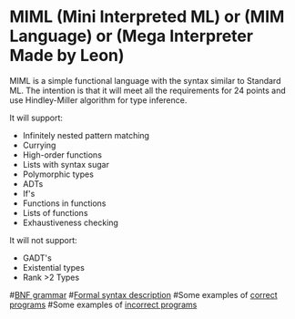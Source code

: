 # MIML (Mini Interpreted ML) or (MIM Language) or (Mega Interpreter Made by Leon)

MIML is a simple functional language with the syntax similar to Standard ML.
The intention is that it will meet all the requirements for 24 points and use Hindley-Miller algorithm for type inference.

It will support:
* Infinitely nested pattern matching
* Currying
* High-order functions
* Lists with syntax sugar
* Polymorphic types
* ADTs
* If's
* Functions in functions
* Lists of functions
* Exhaustiveness checking

It will not support:
* GADT's
* Existential types
* Rank >2 Types

#[BNF grammar](src/MIML.cf)
#[Formal syntax description](leonid_logvinov.pdf)
#Some examples of [correct programs](good)
#Some examples of [incorrect programs](bad)
